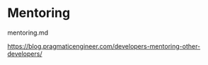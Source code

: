 
# Mentoring

mentoring.md

https://blog.pragmaticengineer.com/developers-mentoring-other-developers/





